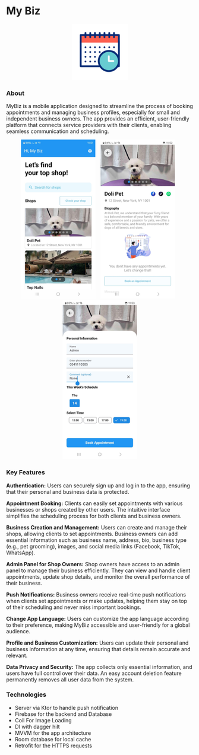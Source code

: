 
# My Biz

<p align="center"><img src="screenshots/my_biz_logo.gif" heigth="150" width="150"/></p>

### About
MyBiz is a mobile application designed to streamline the process of booking appointments and 
managing business profiles, especially for small and independent business owners. 
The app provides an efficient, user-friendly platform that connects service providers 
with their clients, enabling seamless communication and scheduling.

[//]: # (<p align="center"><img src="screenshots/image1.jpeg" heigth="500" width="300" /></p>)

[//]: # (<p align="center"><img src="screenshots/image2.jpeg" heigth="500" width="300" /></p>)

[//]: # (<p align="center"><img src="screenshots/image3.jpeg" heigth="500" width="300" /></p>)
<div align="center">
  <img src="screenshots/image1.jpeg" height="429" width="200" style="margin-right: 10px;" />
  <img src="screenshots/image2.jpeg" height="429" width="200" style="margin-right: 10px;" />
  <img src="screenshots/image3.jpeg" height="429" width="200" />
</div>


### Key Features
**Authentication:** Users can securely sign up and log in to the app, ensuring that their 
personal and business data is protected.

**Appointment Booking:** Clients can easily set appointments with various businesses or shops created 
by other users. The intuitive interface simplifies the scheduling process for both clients and business owners.

**Business Creation and Management:** Users can create and manage their shops, allowing clients to 
set appointments. Business owners can add essential information such as business name, address, 
bio, business type (e.g., pet grooming), images, and social media links (Facebook, TikTok, WhatsApp).

**Admin Panel for Shop Owners:** Shop owners have access to an admin panel to manage their business 
efficiently. They can view and handle client appointments, update shop details, and monitor the 
overall performance of their business.

**Push Notifications:** Business owners receive real-time push notifications when clients set
appointments or make updates, helping them stay on top of their scheduling and never miss 
important bookings.

**Change App Language:** Users can customize the app language according to their preference, making 
MyBiz accessible and user-friendly for a global audience.

**Profile and Business Customization:** Users can update their personal and business information at 
any time, ensuring that details remain accurate and relevant.

**Data Privacy and Security:** The app collects only essential information, and users have full control 
over their data. An easy account deletion feature permanently removes all user data from the system.

### Technologies
* Server via Ktor to handle push notification 
* Firebase for the backend and Database 
* Coil For Image Loading
* DI with dagger hilt
* MVVM for the app architecture
* Room database for local cache 
* Retrofit for the HTTPS requests 

